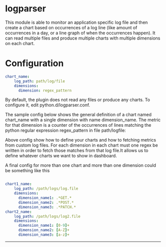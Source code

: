 # logparser

This module is able to monitor an application specific log file and then create a chart based on occurrences of a log line (like amount of occurrences in a day, or a line graph of when the occurrences happen). It can read multiple files and produce multiple charts with multiple dimensions on each chart.

# Configuration


```yaml
chart_name:
    log_path: path/log/file
    dimensions:
      dimension: regex_pattern
```

By default, the plugin does not read any files or produce any charts. To configure it, edit python.d/logparser.conf.

The sample config below shows the general definition of a chart named chart_name with a single dimension with name dimension_name. The metric for that dimension is a counter of the occurrences of lines matching the python regular expression regex_pattern in file path/logfile:

Above config show how to define your charts and how to fetching metrics from custom log files.
For each dimension in each chart must one regex be written in order to fetch those matches from that log file.It allows us to define whatever charts we want to show in dashboard.

A final config for more than one chart and more than one dimension could be something like this


```yaml

chart1_name:
    log_path: /path/logs/log.file
    dimensions:
      dimension_name1: .*GET.*
      dimension_name2: .*POST.*
      dimension_name3: .*PATCH.*
chart2_name:
    log_path: /path/logs/log2.file
    dimensions:
      dimension_name1: [0-9]+
      dimension_name2: [A-Z]+
      dimension_name3: [a-z]+

```


---
